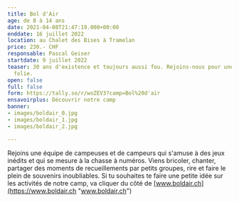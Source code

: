 ```yaml
---
title: Bol d'Air
age: de 8 à 14 ans
date: 2021-04-08T21:47:19.000+00:00
enddate: 16 juillet 2022
location: au Chalet des Bises à Tramelan
price: 230.- CHF
responsable: Pascal Geiser
startdate: 9 juillet 2022
teaser: 30 ans d'existence et toujours aussi fou. Rejoins-nous pour une semaine de
  folie.
open: false
full: false
form: https://tally.so/r/woZEV3?camp=Bol%20d'air
ensavoirplus: Découvrir notre camp
banner:
- images/boldair_0.jpg
- images/boldair_1.jpg
- images/boldair_2.jpg

---
```

Rejoins une équipe de campeuses et de campeurs qui s'amuse à des jeux inédits et qui se mesure à la chasse à numéros. Viens bricoler, chanter, partager des moments de recueillements par petits groupes, rire et faire le plein de souvenirs inoubliables. Si tu souhaites te faire une petite idée sur les activités de notre camp, va cliquer du côté de [www.boldair.ch](https://www.boldair.ch "www.boldair.ch")